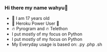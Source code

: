 ### Hi there my name wahyu👋
- 🌱 I am 17 years old
- 🐋 Heroku Power User 💪
- 🔥 Pyrogram and 🔥 Telethon
- I put mostly of my focus on Python
- I put mostly of my focus on Python
- My Everyday usage is based on: .py .php .sh


